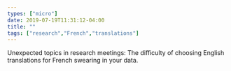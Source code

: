 ```yaml
---
types: ["micro"]
date: 2019-07-19T11:31:12-04:00
title: ""
tags: ["research","French","translations"]
---
```

Unexpected topics in research meetings: The difficulty of choosing English translations for French swearing in your data.
